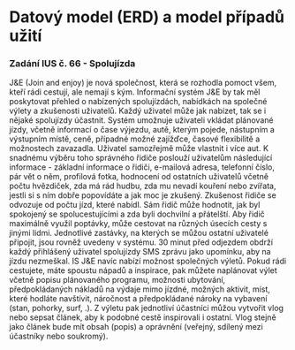 # Datový model (ERD) a model případů užití

### Zadání IUS č. 66 - Spolujízda
J&E (Join and enjoy) je nová společnost, která se rozhodla pomoct všem, kteří rádi cestují, ale nemají s kým. Informační systém J&E by tak měl poskytovat přehled o nabízených spolujízdách, nabídkách na společné výlety a zkušenosti uživatelů. Každý uživatel může jak nabízet, tak se i nějaké spolujízdy účastnit. Systém umožnuje uživateli vkládat plánované jízdy, včetně informací o čase výjezdu, autě, kterým pojede, nástupním a výstupním místě, ceně, případné možné zajížďce, časové flexibilitě a možnostech zavazadla. Uživatel samozřejmě může vlastnit i více aut. K snadnému výběru toho správného řidiče poslouží uživatelům následující informace - základní informace o řidiči, e-mailová adresa, telefonní číslo, pár vět o něm, profilová fotka, hodnocení od ostatních uživatelů včetně počtu hvězdiček, zda má rád hudbu, zda mu nevadí kouření nebo zvířata, jestli si s ním dobře popovídáte a jak moc je zkušený. Zkušenost řidiče se odvozuje od počtu jízd, které nabídl. Sám řidič může hodnotit, jak byl spokojený se spolucestujícími a zda byli dochvilní a přátelští. Aby řidič maximálně využil poptávky, může cestovat na různých úsecích cesty s jinými lidmi. Jednotlivé zastávky, na kterých se můžou ostatní uživatelé připojit, jsou rovněž uvedeny v systému. 30 minut před odjezdem obdrží každý přihlášený uživatel spolujízdy SMS zprávu jako upomínku, aby na jízdu nezmeškal. IS J&E navíc nabízí možnost společných výletů. Pokud rádi cestujete, máte spoustu nápadů a inspirace, pak můžete naplánovat výlet včetně popisu plánovaného programu, možnosti ubytování, předpokládaných nákladů na výdaje mimo jízdné, možných aktivit, míst, které hodláte navštívit, náročnost a předpokládané nároky na vybavení (stan, pohorky, surf, .). Z výletu pak jednotliví účastníci můžou vytvořit vlog nebo sepsat článek, aby k podobné cestě inspirovali i ostatní. Vlog stejně jako článek bude mít obsah (popis) a oprávnění (veřejný, sdílený mezi účastníky nebo soukromý). 
